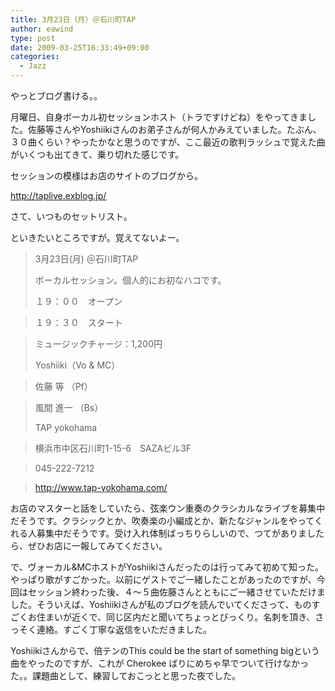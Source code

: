 ```yaml
---
title: 3月23日（月）＠石川町TAP
author: eawind
type: post
date: 2009-03-25T16:33:49+09:00
categories:
  - Jazz
---
```

やっとブログ書ける。。

月曜日、自身ボーカル初セッションホスト（トラですけどね）をやってきました。佐藤等さんやYoshiikiさんのお弟子さんが何人かみえていました。たぶん、３０曲くらい？やったかなと思うのですが、ここ最近の歌判ラッシュで覚えた曲がいくつも出てきて、乗り切れた感じです。

セッションの模様はお店のサイトのブログから。


<a href="http://taplive.exblog.jp/" target="_blank">http://<wbr>taplive<wbr>.exblog<wbr>.jp/</a>

さて、いつものセットリスト。

といきたいところですが。覚えてないよー。

> 3月23日(月) ＠石川町TAP
>
> ボーカルセッション。個人的にお初なハコです。
>
> １９：００　オープン

>   
> １９：３０　スタート

>   
> ミュージックチャージ：1,200円
>
> Yoshiiki（Vo & MC）

>   
> 佐藤 等 （Pf）

>   
> 風間 進一 （Bs）
>
> TAP yokohama

>   
> 横浜市中区石川町1-15-6　SAZAビル3F

>   
> 045-222-7212

>   
> <a href="http://r.tabelog.com/kanagawa/A1401/A140105/14013918/" target="_blank">http://www.tap-yokohama.com/</a>

お店のマスターと話をしていたら、弦楽ウン重奏のクラシカルなライブを募集中だそうです。クラシックとか、吹奏楽の小編成とか、新たなジャンルをやってくれる人募集中だそうです。受け入れ体制ばっちりらしいので、つてがありましたら、ぜひお店に一報してみてください。

で、ヴォーカル&MCホストがYoshiikiさんだったのは行ってみて初めて知った。やっぱり歌がすごかった。以前にゲストでご一緒したことがあったのですが、今回はセッション終わった後、４〜５曲佐藤さんとともにご一緒させていただけました。そういえば、Yoshiikiさんが私のブログを読んでいてくださって、ものすごくお住まいが近くで、同じ区内だと聞いてちょっとびっくり。名刺を頂き、さっそく連絡。すごく丁寧な返信をいただきました。

Yoshiikiさんからで、倍テンのThis could be the start of something bigという曲をやったのですが、これが Cherokee ばりにめちゃ早でついて行けなかった。。課題曲として、練習しておこっとと思った夜でした。

